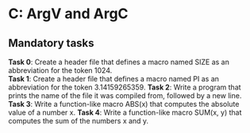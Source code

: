 # C: ArgV and ArgC

## Mandatory tasks

**Task 0**: Create a header file that defines a macro named SIZE as an abbreviation for the token 1024.  
**Task 1**:  Create a header file that defines a macro named PI as an abbreviation for the token 3.14159265359.
**Task 2**: Write a program that prints the name of the file it was compiled from, followed by a new line.  
**Task 3**: Write a function-like macro ABS(x) that computes the absolute value of a number x.
**Task 4**: Write a function-like macro SUM(x, y) that computes the sum of the numbers x and y.

